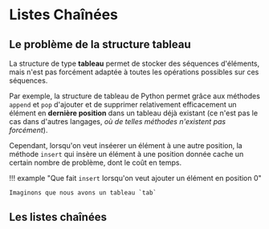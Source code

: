 # Listes Chaînées

## Le problème de la structure tableau

La structure de type **tableau** permet de stocker des séquences d'éléments, mais n'est pas forcément adaptée 
à toutes les opérations  possibles sur ces séquences.

Par exemple, la structure de tableau de Python permet grâce aux méthodes `append` et `pop` d'ajouter et de supprimer
 relativement efficacement un élément en **dernière position** dans un tableau déjà existant (ce n'est pas le cas dans d'autres
 langages, *où de telles méthodes n'existent pas forcément*). 
 
Cependant, lorsqu'on veut inséerer un élément à une autre position, la méthode `insert` qui insère un élément à une position donnée
cache un certain nombre de problème, dont le coût en temps.

!!! example "Que fait `insert` lorsqu'on veut ajouter un élément en position 0"
	
	Imaginons que nous avons un tableau `tab`

## Les listes chaînées